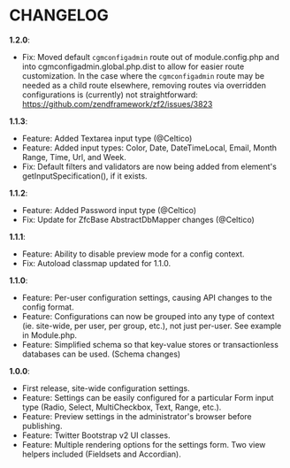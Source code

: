 CHANGELOG
=========

**1.2.0**:

* Fix: Moved default `cgmconfigadmin` route out of module.config.php and into
  cgmconfigadmin.global.php.dist to allow for easier route customization.
  In the case where the `cgmconfigadmin` route may be needed as a child route elsewhere,
  removing routes via overridden configurations is (currently) not straightforward:
  https://github.com/zendframework/zf2/issues/3823

**1.1.3**:

* Feature: Added Textarea input type (@Celtico)
* Feature: Added input types: Color, Date, DateTimeLocal, Email, Month
  Range, Time, Url, and Week.
* Fix: Default filters and validators are now being added from
  element's getInputSpecification(), if it exists.

**1.1.2**:

* Feature: Added Password input type (@Celtico)
* Fix: Update for ZfcBase AbstractDbMapper changes (@Celtico)

**1.1.1**:

* Feature: Ability to disable preview mode for a config context.
* Fix: Autoload classmap updated for 1.1.0.

**1.1.0**:

* Feature: Per-user configuration settings, causing API changes to the config format.
* Feature: Configurations can now be grouped into any type of context
  (ie. site-wide, per user, per group, etc.), not just per-user.
  See example in Module.php.
* Feature: Simplified schema so that key-value stores or transactionless
  databases can be used. (Schema changes)

**1.0.0**:

* First release, site-wide configuration settings.
* Feature: Settings can be easily configured for a particular Form input type
  (Radio, Select, MultiCheckbox, Text, Range, etc.).
* Feature: Preview settings in the administrator's browser before publishing.
* Feature: Twitter Bootstrap v2 UI classes.
* Feature: Multiple rendering options for the settings form. Two view helpers
  included (Fieldsets and Accordian).

